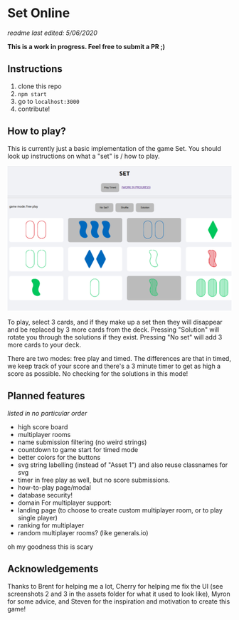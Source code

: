 # Set Online

*readme last edited: 5/06/2020*

**This is a work in progress. Feel free to submit a PR ;)**

## Instructions

1. clone this repo
2. `npm start`
3. go to `localhost:3000`
4. contribute!

## How to play?

This is currently just a basic implementation of the game Set. You should look up instructions on what a "set" is / how to play.

![screenshot](./public/screenshot5.png)

To play, select 3 cards, and if they make up a set then they will disappear and be replaced by 3 more cards from the deck. Pressing "Solution" will rotate you through the solutions if they exist. Pressing "No set" will add 3 more cards to your deck.

There are two modes: free play and timed.
The differences are that in timed, we keep track of your score and there's a 3 minute timer to get as high a score as possible. No checking for the solutions in this mode!

## Planned features
*listed in no particular order*
- high score board
- multiplayer rooms
- name submission filtering (no weird strings)
- countdown to game start for timed mode
- better colors for the buttons
- svg string labelling (instead of "Asset 1") and also reuse classnames for svg
- timer in free play as well, but no score submissions.
- how-to-play page/modal
- database security!
- domain
For multiplayer support:
- landing page (to choose to create custom multiplayer room, or to play single player)
- ranking for multiplayer
- random multiplayer rooms? (like generals.io)

oh my goodness this is scary

## Acknowledgements

Thanks to Brent for helping me a lot, Cherry for helping me fix the UI (see screenshots 2 and 3 in the assets folder for what it used to look like), Myron for some advice, and Steven for the inspiration and motivation to create this game!


